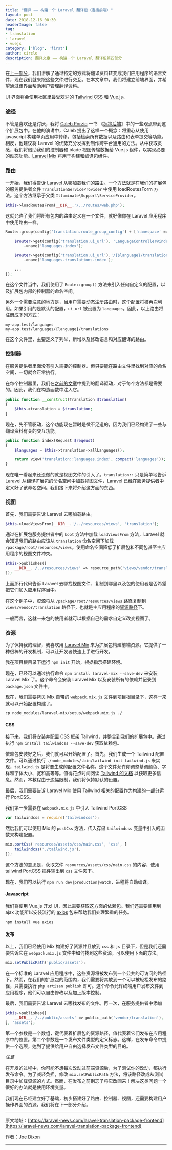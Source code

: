 ```yaml
---
title: "翻译 —— 构建一个 Laravel 翻译包（连接前端）"
layout: post
date: 2018-12-16 08:30
headerImage: false
tag:
- translation
- laravel
- vuejs
category: ['blog', 'first']
author: circle
description: 翻译文章 —— 构建一个 Laravel 翻译包第四部分
---
```


在[上一部分](https://laravel-news.com/wrangling-translations)，我们讲解了通过特定的方式将翻译资料转变成我们应用程序的语言文件，现在我们就来跟这些文件进行交互。在本文章中，我们将建立前端界面，并希望通过该界面帮助用户管理翻译资料。

UI 界面将会使用社区里最受欢迎的 [Tailwind CSS](https://tailwindcss.com/) 和 [Vue.js](https://vuejs.org/)。

### 途径

不管是喜欢还是讨厌，我将 [Caleb Porzio](https://twitter.com/calebporzio) 一书 《[拥抱后端](https://www.youtube.com/watch?v=uQO4Xh1gMpY)》中的一些观点带到这个扩展包中。在他的演讲中，Caleb 提出了这样一个概念：将重心从使用 javascript 构建单页应用中转移，包括检索所有数据以及路由和表单提交等功能。相反，他建议将 Laravel 的优势充分发挥到制作跨平台通用的方法。从中获取灵感，我们将借助我们的控制器和 blade 视图传输数据给 Vue.js 组件，以实现必要的动态功能。[Laravel Mix](https://laravel.com/docs/5.7/mix) 将用于构建和编译包组件。

### 路由

一开始，我们得告诉 Laravel 从哪加载我们的路由。一个方法就是在我们的扩展包的服务提供者文件 `TranslationServiceProvider` 中使用 loadRoutesForm 方法。这个方法继承于父类 `Illuminate\Support\ServiceProvider`。

```php
$this->loadRoutesFrom(__DIR__.'/../routes/web.php');
```

这就允许了我们将所有包内的路由定义在一个文件，就好像你在 Laravel 应用程序中使用路由一样。

```php
Route::group(config('translation.route_group_config') + ['namespace' => 'JoeDixon\\Translation\\Http\\Controllers'], function ($router) {

    $router->get(config('translation.ui_url'), 'LanguageController@index')
        ->name('languages.index');

    $router->get(config('translation.ui_url').'/{$language}/translations', 'LanguageController@index')
        ->name('languages.translations.index');

    ...
});
```

在这个文件当中，我们使用了 `Route::group()` 方法来引入任何自定义的配置，以及扩展包内部的控制器的命名空间。

另外一个需要注意的地方是，当用户需要动态注册路由时，这个配置将被再次利用。如果引用的是默认的配置，`ui_url` 被设置为 `languages`。因此，以上路由将注册成下列方式：

```
my-app.test/languages
my-app.test/languages/{language}/translations
```

在这个文件里，主要定义了列举，新增以及修改语言和对应翻译的路由。

### 控制器

在服务提供者里面没有引入需要的控制器。但只要能在路由文件里找到对应的命名空间，一切就会正常执行。

在每个控制器里，我们在[之前的文章](https://laravel-news.com/wrangling-translations)中提到的翻译驱动，对于每个方法都是需要的。因此，我们在构造函数中注入它。

```php
public function __construct(Translation $translation)
{
    $this->translation = $translation;
}
```

现在，先不管驱动，这个功能现在暂时是微不足道的，因为我们已经构建了一些与翻译资料有关的交互功能。

```php
public function index(Request $reqeust)
{
    $languages = $this->translation->allLanguages();

    return view('translation::languages.index', compact('languages'));
}
```

现在唯一看起来还没做的就是视图文件的引入了。`translation::` 只是简单地告诉 Laravel 从翻译扩展包的命名空间中加载视图文件，Laravel 已经在服务提供者中定义好了该命名空间。我们接下来将介绍这方面的东西。

### 视图

首先，我们需要告诉 Laravel 去哪加载路由。

```php
$this->loadViewsFrom(__DIR__.'/../resources/views', 'translation');
```

通过在扩展包服务提供者中的 `boot` 方法中加载 `loadViewsFrom` 方法，Laravel 就会知道我们的路由应该从 `translation` 命名空间下加载 `/package/root/resources/views`。使用命名空间降低了扩展包和不同包甚至主应用程序的视图文件冲突。

```php
$this->publishes([
    __DIR__.'/../resources/views' => resource_path('views/vendor/translation'),
]);
```

上面那行代码告诉 Laravel 去哪找视图文件、复制到哪里以及包的使用者是否希望把它们加入应用程序当中。

在这个例子中，资源将从 `/package/root/resources/views` 路径复制到 `views/vendor/translation` 路径下，也就是主应用程序的[资源路径](https://laravel.com/docs/5.7/helpers#method-resource-path)下。

一般而言，这就一来包的使用者就可以根据自己的需求自定义改变视图了。

### 资源

为了保持我的理智，我喜欢用 [Laravel Mix](https://laravel-mix.com/) 来为扩展包构建前端资源。它提供了一种很棒的开发机制，可以让开发者快速上手进行开发。

我在项目根目录下运行 `npm init` 开始，根据指示搭建环境。

现在，已经可以通过执行命令 `npm install laravel-mix --save-dev` 来安装 Laravel Mix 了。这个命令会安装 Laravel Mix 以及安装所有的依赖并记录到 `package.json` 文件中。

现在，我们需要拷贝 Mix 自带的 `webpack.mix.js` 文件到项目根目录下，这样一来就可以开始配置构建了。

```shell
cp node_modules/laravel-mix/setup/webpack.mix.js ./
```

#### CSS

接下来，我们将安装并配置 CSS 框架 Tailwind，并整合到我们的扩展包中。通过执行 `npm install tailwindcss --save-dev` 获取依赖包。

依赖包安装好之后，我们就可以开始配置了。首先，我们生成一个 Tailwind 配置文件。可以通过执行 `./node_modules/.bin/tailwind init tailwind.js` 来实现，`tailwind.js` 是将要生成的配置文件名称。这个文件允许你调整基调颜色、字样和字体大小、宽和高等等。值得花点时间阅读 [Tailwind 的文档](https://tailwindcss.com/docs/configuration) 以获取更多信息。然而，本教程由于边幅限制，我们将保持默认的设置。

最后，我们需要告诉 Laravel Mix 使用 Tailwind 相关的配置作为构建的一部分运行 PortCSS。

我们第一步需要在 `webpack.mix.js` 中引入 Tailwind PortCSS

```js
var tailwindcss = require('tailwindcss');
```

然后我们可以使用 Mix 的 `postCss` 方法，传入存储 `tailwindcss` 变量中引入的函数来构建配置。

```js
mix.portCss('resources/assets/css/main.css', 'css', [
    tailwindcss('./tailwind.js'),
]);
```

这个方法的意思是，获取文件 `resources/assets/css/main.css` 的内容，使用 tailwind PortCSS 插件输出到 `css` 文件夹下。

现在，我们可以执行 `npm run dev|production|watch`，进程将自动编译。

#### Javascript

我们将使用 Vue.js 开发 UI，因此需要获取这方面的依赖包。我们还需要使用到 ajax 功能所以安装流行的 [axios](https://github.com/axios/axios) 包来帮助我们处理繁重的任务。

```shell
npm install vue axios
``` 

#### 发布

以上，我们已经使用 Mix 构建好了资源并且放到 `css` 和 `js` 目录下，但是我们还需要告诉它在 `webpack.mix.js` 文件中如何找到这些资源。可以使用下面的方法。

```js
mix.setPublicPath('public/assets');
```

在一个标准的 Laravel 应用程序中，这些资源将被发布到一个公共的可访问的路径下。然而，在我们的扩展包的范围内，我们需要将其放到一个可以被轻松发布的路径，只需要执行 `php artisan publish` 即可。这个命令允许终端用户发布文件到应用程序，他们可以自由修改以及加上版本控制。

最后，我们需要告诉 Laravel 去哪找发布的文件。再一次，在服务提供者中添加

```php
$this->publishes([
    __DIR__.'/../public/assets' => public_path('vendor/translation'),
], 'assets');
```

第一个参数是一个数组，键代表着扩展包的资源路径，值代表着它们发布在应用程序中的位置。第二个参数是一个发布文件类型的定义标志。这样，在发布命令中提供一个选项，达到了提供给用户自由选择发布文件类型的目的。

*注意*

在开发的过程中，你可能不想每次改动过前端资源后，为了测试你的改动，都执行发布命令。为了减轻负担，修改 `mix.setPublicPath` 方法，将该路径改成从测试目录中加载资源的方式。然而，在发布之前别忘了将它改回来！解决这类问题一个很好的办法就是使用环境变量。

我们现在已经建立好了基础，初步搭建好了路由、控制器、视图，还需要构建用户操作界面的资源，我们将在下一部分介绍。

---
原文地址：[https://laravel-news.com/laravel-translation-package-frontend](https://laravel-news.com/laravel-translation-package-frontend)

作者：[Joe Dixon](https://laravel-news.com/@joedixon)

---

